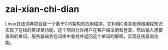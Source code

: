 # zai-xian-chi-dian
Linux在线词典项目是一个基于C/S架构的应用程序，它利用C语言和网络编程知识实现了在线的英译英功能。这个项目允许用户在客户端注册和登录，然后输入想要查询的单词。服务器端会在词库中查找并返回这个单词的解释，实现在线查询功能。
